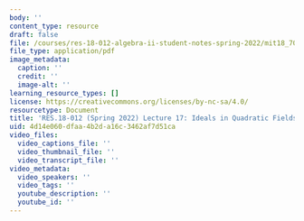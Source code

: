 ```yaml
---
body: ''
content_type: resource
draft: false
file: /courses/res-18-012-algebra-ii-student-notes-spring-2022/mit18_702s22_lect17.pdf
file_type: application/pdf
image_metadata:
  caption: ''
  credit: ''
  image-alt: ''
learning_resource_types: []
license: https://creativecommons.org/licenses/by-nc-sa/4.0/
resourcetype: Document
title: 'RES.18-012 (Spring 2022) Lecture 17: Ideals in Quadratic Fields'
uid: 4d14e060-dfaa-4b2d-a16c-3462af7d51ca
video_files:
  video_captions_file: ''
  video_thumbnail_file: ''
  video_transcript_file: ''
video_metadata:
  video_speakers: ''
  video_tags: ''
  youtube_description: ''
  youtube_id: ''
---
```

